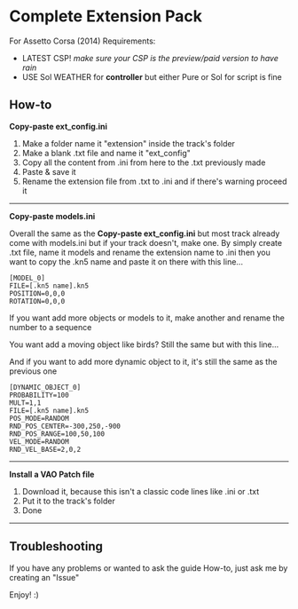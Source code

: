 # Complete Extension Pack
For Assetto Corsa (2014) Requirements:
- LATEST CSP! *make sure your CSP is the preview/paid version to have rain*
- USE Sol WEATHER for **controller** but either Pure or Sol for script is fine

## How-to
**Copy-paste ext_config.ini**
1. Make a folder name it "extension" inside the track's folder
2. Make a blank .txt file and name it "ext_config"
3. Copy all the content from .ini from here to the .txt previously made
4. Paste & save it
5. Rename the extension file from .txt to .ini and if there's warning proceed it
--------------------------------------------------------------------------------
**Copy-paste models.ini**

Overall the same as the **Copy-paste ext_config.ini** but most track already
come with models.ini but if your track doesn't, make one. By simply create .txt file, name it models and rename the extension name to .ini
then you want to copy the .kn5 name and paste it on there with this line...
```
[MODEL_0]
FILE=[.kn5 name].kn5
POSITION=0,0,0
ROTATION=0,0,0
```
If you want add more objects or models to it, make another and rename the number to a sequence

You want add a moving object like birds? Still the same but with this line...

And if you want to add more dynamic object to it, it's still the same as the previous one
```
[DYNAMIC_OBJECT_0]
PROBABILITY=100
MULT=1,1
FILE=[.kn5 name].kn5
POS_MODE=RANDOM
RND_POS_CENTER=-300,250,-900
RND_POS_RANGE=100,50,100
VEL_MODE=RANDOM
RND_VEL_BASE=2,0,2
```
--------------------------------------------------------------------------------
**Install a VAO Patch file**
1. Download it, because this isn't a classic code lines like .ini or .txt
2. Put it to the track's folder
3. Done
--------------------------------------------------------------------------------
## Troubleshooting
If you have any problems or wanted to ask the guide How-to, just ask me by creating an "Issue"

Enjoy! :)
